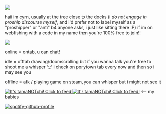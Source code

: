 ![](https://komarev.com/ghpvc/?username=fevertownie&color=FFCCEA)

haii im cyrn, usually at the tree close to the docks (i *do not engage in proship discourse myself*, and i'd prefer not to label myself as a "proshipper" or "anti" b4 anyone asks, i just like sitting there :P) if im on webfishing with a code in my name then you're 100% free to join!!

![](https://i.pinimg.com/originals/c6/e9/d3/c6e9d35080f9706109590469e6d03ec7.gif)

online = ontab, u can chat!

idle = offtab drawing/doomscrolling but if you wanna talk you're free to shoot me a whisper ^_^ i check on ponytown tab every now and then so i may see you

offline = afk / playing game on steam, you can whisper but i might not see it

<a href="https://tamanotchi.world/16330c"><img src="https://tamanotchi.world/i/16330" alt="It's tamaNOTchi! Click to feed!"></a><a href="https://tamanotchi.world/16331c"><img src="https://tamanotchi.world/i/16331" alt="It's tamaNOTchi! Click to feed!"></a> <-- my babies

[![spotify-github-profile](https://spotify-github-profile.kittinanx.com/api/view?uid=31livhve32iik7l5hmzariq5qcou&cover_image=true&theme=natemoo-re&show_offline=false&background_color=212121&interchange=false&bar_color=ee6363&bar_color_cover=true)](https://github.com/kittinan/spotify-github-profile)
